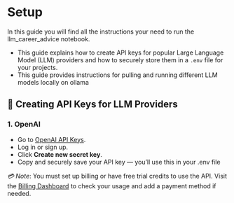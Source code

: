 # Setup

In this guide you will find all the instructions your need to run the llm_career_advice notebook.

- This guide explains how to create API keys for popular Large Language Model (LLM) providers and how to securely store them in a `.env` file for your projects.
- This guide provides instructions for pulling and running different LLM models locally on ollama

## 🔑 Creating API Keys for LLM Providers

### 1. OpenAI

- Go to [OpenAI API Keys](https://platform.openai.com/api-keys).
- Log in or sign up.
- Click **Create new secret key**.
- Copy and securely save your API key — you’ll use this in your .env file

_💳 Note_: You must set up billing or have free trial credits to use the API. Visit the [Billing Dashboard](https://platform.openai.com/settings/organization/billing/overview) to check your usage and add a payment method if needed.
